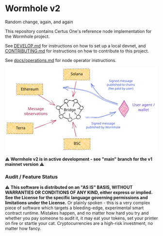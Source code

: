 # Wormhole v2

Random change, again, and again

This repository contains Certus One's reference node implementation for the Wormhole project.

See [DEVELOP.md](DEVELOP.md) for instructions on how to set up a local devnet, and
[CONTRIBUTING.md](CONTRIBUTING.md) for instructions on how to contribute to this project.

See [docs/operations.md](docs/operations.md) for node operator instructions.

![](docs/images/overview.svg)

⚠ **Wormhole v2 is in active development - see "main" branch for the v1 mainnet version** ⚠

### Audit / Feature Status

⚠ **This software is distributed on an "AS IS" BASIS, WITHOUT WARRANTIES OR CONDITIONS OF ANY KIND, either express or
implied. See the License for the specific language governing permissions and limitations under the License.** Or plainly
spoken - this is a very complex piece of software which targets a bleeding-edge, experimental smart contract runtime.
Mistakes happen, and no matter how hard you try and whether you pay someone to audit it, it may eat your tokens, set
your printer on fire or startle your cat. Cryptocurrencies are a high-risk investment, no matter how fancy.
